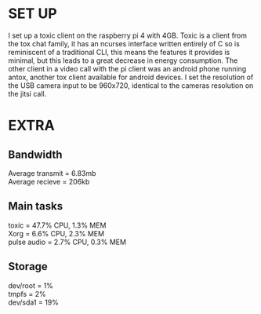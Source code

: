 # SET UP
I set up a toxic client on the raspberry pi 4 with 4GB. Toxic is a client from the tox chat family, it has an ncurses interface written entirely of C so is reminiscent of a traditional CLI, this means the features it provides is minimal, but this leads to a great decrease in energy consumption. The other client in a video call with the pi client was an android phone running antox, another tox client available for android devices. I set the resolution of the USB camera input to be 960x720, identical to the cameras resolution on the jitsi call.
# EXTRA
## Bandwidth
Average transmit = 6.83mb   
Average recieve = 206kb    
## Main tasks
toxic = 47.7% CPU, 1.3% MEM  
Xorg = 6.6% CPU, 2.3% MEM  
pulse audio = 2.7% CPU, 0.3% MEM  
## Storage
dev/root = 1%   
tmpfs = 2%  
dev/sda1 = 19%  
